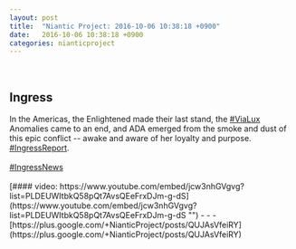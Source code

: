 ```yaml
---
layout: post
title:  "Niantic Project: 2016-10-06 10:38:18 +0900"
date:   2016-10-06 10:38:18 +0900
categories: nianticproject
---
```

<div class="shared"><br /><h2>Ingress</h2>In the Americas, the Enlightened made their last stand, the <a rel="nofollow" class="ot-hashtag" href="https://plus.google.com/s/%23ViaLux">#ViaLux</a> Anomalies came to an end, and ADA emerged from the smoke and dust of this epic conflict -- awake and aware of her loyalty and purpose. <a rel="nofollow" class="ot-hashtag" href="https://plus.google.com/s/%23IngressReport">#IngressReport</a>.<br /><br /><a rel="nofollow" class="ot-hashtag" href="https://plus.google.com/s/%23IngressNews">#IngressNews</a><br /><br /></div>
[#### video: https://www.youtube.com/embed/jcw3nhGVgvg?list=PLDEUWItbkQ58pQt7AvsQEeFrxDJm-g-dS](https://www.youtube.com/embed/jcw3nhGVgvg?list=PLDEUWItbkQ58pQt7AvsQEeFrxDJm-g-dS "")
- - -
[https://plus.google.com/+NianticProject/posts/QUJAsVfeiRY](https://plus.google.com/+NianticProject/posts/QUJAsVfeiRY)
